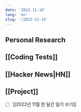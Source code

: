 ```yaml
---
date: '2022-11-18'
lang: 'en'
slug: '/2022-11-18'
---
```


## Personal Research

## [[Coding Tests]]

## [[Hacker News|HN]]

## [[Project]]

- [ ] [[2022년 11월 한 달간 일기 쓰기]]

